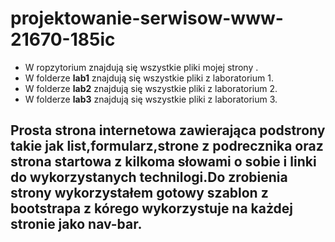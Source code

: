  # projektowanie-serwisow-www-21670-185ic
 - W ropzytorium znajdują się wszystkie pliki mojej strony .
 - W folderze **lab1** znajdują się wszystkie pliki z laboratorium 1.
 - W folderze **lab2** znajdują się wszystkie pliki z laboratorium 2.
 - W folderze **lab3** znajdują się wszystkie pliki z laboratorium 3.
 
<h2>Prosta strona internetowa zawierająca podstrony takie jak list,formularz,strone z podrecznika oraz strona startowa z kilkoma słowami o sobie i linki do wykorzystanych technilogi.Do zrobienia strony wykorzystałem gotowy szablon z bootstrapa z kórego wykorzystuje na każdej stronie jako nav-bar.</h2>



